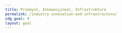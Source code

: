 ```yaml
---
title: Przemysł, Innowacyjność, Infrastruktura
permalink: /industry-innovation-and-infrastructure/
sdg_goal: 9
layout: goal
---
```

